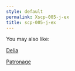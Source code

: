 ```yaml
---
style: default
permalink: Xscp-005-j-ex
title: scp-005-j-ex
---
```

You may also like:

[Delia](http://scp-wiki.net/delia)

[Patronage](http://scp-wiki.net/patronage)
